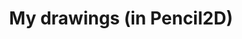 ---
title: 'My drawings (in Pencil2D)'
redirect_to:
  - 'https://discuss.pencil2d.org/t/my-drawings-in-pencil2d/802'
---